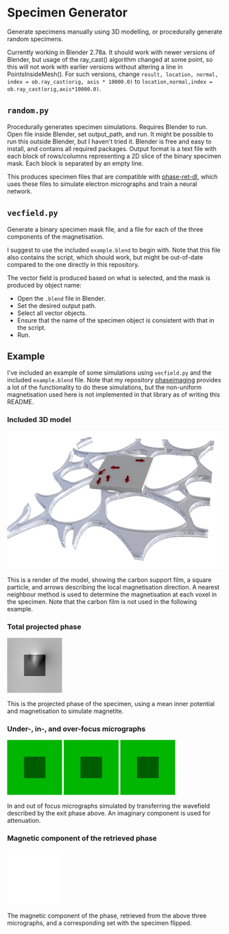 # Specimen Generator

Generate specimens manually using 3D modelling, or procedurally generate random specimens.

Currently working in Blender 2.78a. It should work with newer versions of Blender, but usage of the ray_cast() algorithm changed at some point, so this will not work with earlier versions without altering a line in PointsInsideMesh(). For such versions, change `result, location, normal, index = ob.ray_cast(orig, axis * 10000.0)` to `location,normal,index = ob.ray_cast(orig,axis*10000.0)`.

## `random.py`

Procedurally generates specimen simulations. Requires Blender to run. Open file inside Blender, set output_path, and run. It might be possible to run this outside Blender, but I haven't tried it. Blender is free and easy to install, and contains all required packages. Output format is a text file with each block of rows/columns representing a 2D slice of the binary specimen mask. Each block is separated by an empty line. 

This produces specimen files that are compatible with [phase-ret-dl](https://github.com/zac-k/phase-ret-dl), which uses these files to simulate electron micrographs and train a neural network.

## `vecfield.py`

Generate a binary specimen mask file, and a file for each of the three components of the magnetisation.

I suggest to use the included `example.blend` to begin with. Note that this file also contains the script, which should work, but might be out-of-date compared to the one directly in this repository.

The vector field is produced based on what is selected, and the mask is produced by object name:
* Open the `.blend` file in Blender. 
* Set the desired output path. 
* Select all vector objects. 
* Ensure that the name of the specimen object is consistent with that in the script. 
* Run.

## Example

I've included an example of some simulations using `vecfield.py` and the included `example.blend` file. Note that my repository [phaseimaging](https://github.com/zac-k/phaseimaging) provides a lot of the functionality to do these simulations, but the non-uniform magnetisation used here is not implemented in that library as of writing this README. 

### Included 3D model

![example](./example/example.png)

This is a render of the model, showing the carbon support film, a square particle, and arrows describing the local magnetisation direction. A nearest neighbour method is used to determine the magnetisation at each voxel in the specimen. Note that the carbon film is not used in the following example.

### Total projected phase
![projected phase](./example/total_projected_phase.png)

This is the projected phase of the specimen, using a mean inner potential and magnetisation to simulate magnetite.

### Under-, in-, and over-focus micrographs
![under](./example/under.png)
![in](./example/in.png)
![over](./example/over.png)

In and out of focus micrographs simulated by transferring the wavefield described by the exit phase above. An imaginary component is used for attenuation. 

### Magnetic component of the retrieved phase

![retrieved magnetic phase](./example/retrieved_magnetic_phase.png)

The magnetic component of the phase, retrieved from the above three micrographs, and a corresponding set with the specimen flipped.